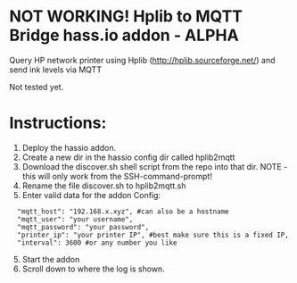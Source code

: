 # NOT WORKING! Hplib to MQTT Bridge hass.io addon - ALPHA
Query HP network printer using Hplib (http://hplib.sourceforge.net/) and send ink levels via MQTT

Not tested yet.

# Instructions:
1) Deploy the hassio addon.
2) Create a new dir in the hassio config dir called hplib2mqtt
3) Download the discover.sh shell script from the repo into that dir. NOTE - this will only work from the SSH-command-prompt!
4) Rename the file discover.sh to hplib2mqtt.sh
4) Enter valid data for the addon Config:
```
  "mqtt_host": "192.168.x.xyz", #can also be a hostname
  "mqtt_user": "your username",
  "mqtt_password": "your password",
  "printer_ip": "your printer IP", #best make sure this is a fixed IP,
  "interval": 3600 #or any number you like
```
5) Start the addon
6) Scroll down to where the log is shown.

